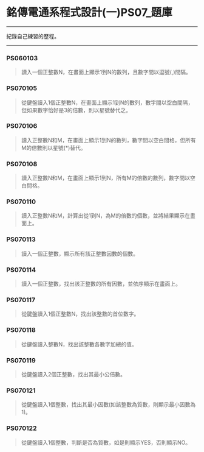 # 銘傳電通系程式設計(一)PS07_題庫
----

紀錄自己練習的歷程。

----
### PS060103
> 讀入一個正整數N，在畫面上顯示1到N的數列，且數字間以逗號(,)間隔。

### PS070105
> 從鍵盤讀入1個正整數N，在畫面上顯示1到N的數列，數字間以空白間隔，但如果數字恰好是3的倍數，則以星號替代之。

### PS070106
> 讀入正整數N和M，在畫面上顯示1到N的數列，數字間以空白間格，但所有M的倍數則以星號(*)替代。

### PS070108
> 讀入正整數N和M，在畫面上顯示1到N，所有M的倍數的數列，數字間以空白間格。

### PS070110
> 讀入正整數N和M，計算出從1到N，為M的倍數的個數，並將結果顯示在畫面上。

### PS070113
> 讀入一個正整數，顯示所有該正整數因數的個數。

### PS070114
> 讀入一個正整數，找出該正整數的所有因數，並依序顯示在畫面上。

### PS070117
> 從鍵盤讀入1個正整數N，找出該整數的首位數字。

### PS070118
> 從鍵盤讀入整數N，找出該整數各數字加總的值。

### PS070119
> 從鍵盤讀入2個正整數，找出其最小公倍數。
### PS070121
> 從鍵盤讀入1個整數，找出其最小因數(如該整數為質數，則顯示最小因數為1)。 

### PS070122
> 從鍵盤讀入1個整數，判斷是否為質數，如是則顯示YES，否則顯示NO。
